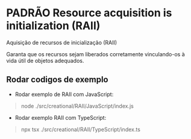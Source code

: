 
# PADRÃO Resource acquisition is initialization (RAII)	

Aquisição de recursos de inicialização (RAII)

Garanta que os recursos sejam liberados corretamente vinculando-os à vida útil de objetos adequados.

## Rodar codigos de exemplo

* Rodar exemplo de RAII com JavaScript:

> node ./src/creational/RAII/JavaScript/index.js


* Rodar exemplo RAII com TypeScript:

> npx tsx ./src/creational/RAII/TypeScript/index.ts